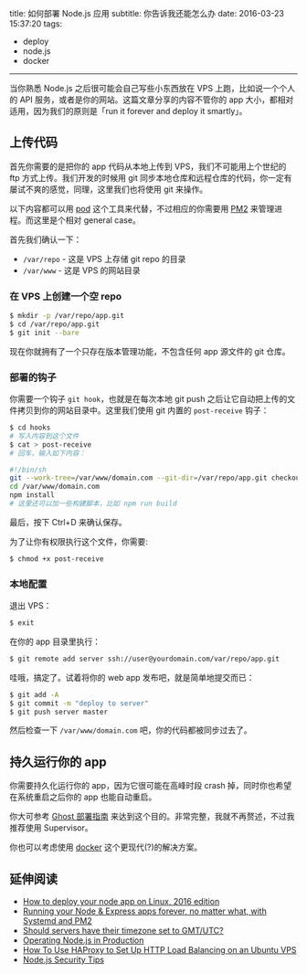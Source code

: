 title: 如何部署 Node.js 应用
subtitle: 你告诉我还能怎么办
date: 2016-03-23 15:37:20
tags:
  - deploy
  - node.js
  - docker
---

当你熟悉 Node.js 之后很可能会自己写些小东西放在 VPS 上跑，比如说一个个人的 API 服务，或者是你的网站。这篇文章分享的内容不管你的 app 大小，都相对适用，因为我们的原则是「run it forever and deploy it smartly」。


## <span>上传代码</span>

首先你需要的是把你的 app 代码从本地上传到 VPS，我们不可能用上个世纪的 ftp 方式上传。我们开发的时候用 git 同步本地仓库和远程仓库的代码，你一定有屡试不爽的感觉，同理，这里我们也将使用 git 来操作。

以下内容都可以用 [pod](https://github.com/yyx990803/pod) 这个工具来代替，不过相应的你需要用 [PM2](https://github.com/Unitech/pm2) 来管理进程。而这里是个相对 general case。

首先我们确认一下：

- `/var/repo` - 这是 VPS 上存储 git repo 的目录
- `/var/www` - 这是 VPS 的网站目录

### 在 VPS 上创建一个空 repo

```bash
$ mkdir -p /var/repo/app.git
$ cd /var/repo/app.git
$ git init --bare
```

现在你就拥有了一个只存在版本管理功能，不包含任何 app 源文件的 git 仓库。

### 部署的钩子

你需要一个钩子 `git hook`，也就是在每次本地 git push 之后让它自动把上传的文件拷贝到你的网站目录中。这里我们使用 git 内置的 `post-receive` 钩子：

```bash
$ cd hooks
# 写入内容到这个文件
$ cat > post-receive
# 回车，输入如下内容：
```

```bash
#!/bin/sh
git --work-tree=/var/www/domain.com --git-dir=/var/repo/app.git checkout -f
cd /var/www/domain.com
npm install
# 这里还可以加一些构建脚本，比如 npm run build
```

最后，按下 Ctrl+D 来确认保存。

为了让你有权限执行这个文件，你需要:

```bash
$ chmod +x post-receive
```

### 本地配置

退出 VPS：

```bash
$ exit
```

在你的 app 目录里执行：

```bash
$ git remote add server ssh://user@yourdomain.com/var/repo/app.git
```

哇哦，搞定了。试着将你的 web app 发布吧，就是简单地提交而已：

```bash
$ git add -A
$ git commit -m "deploy to server"
$ git push server master
```

然后检查一下 `/var/www/domain.com` 吧，你的代码都被同步过去了。

## <span>持久运行你的 app</span>

你需要持久化运行你的 app，因为它很可能在高峰时段 crash 掉，同时你也希望在系统重启之后你的 app 也能自动重启。

你大可参考 [Ghost 部署指南](http://support.ghost.org/deploying-ghost/#making-ghost-run-forever) 来达到这个目的。非常完整，我就不再赘述，不过我推荐使用 Supervisor。

你也可以考虑使用 [docker](https://nodejs.org/en/docs/guides/nodejs-docker-webapp/) 这个更现代(?)的解决方案。

## <span>延伸阅读</span>

- [How to deploy your node app on Linux, 2016 edition](https://certsimple.com/blog/deploy-node-on-linux)
- [Running your Node & Express apps forever, no matter what, with Systemd and PM2](https://www.terlici.com/2015/06/20/running-node-forever.html)
- [Should servers have their timezone set to GMT/UTC?](http://serverfault.com/questions/191331/should-servers-have-their-timezone-set-to-gmt-utc)
- [Operating Node.js in Production](https://blog.risingstack.com/operating-node-in-production/)
- [How To Use HAProxy to Set Up HTTP Load Balancing on an Ubuntu VPS](https://www.digitalocean.com/community/tutorials/how-to-use-haproxy-to-set-up-http-load-balancing-on-an-ubuntu-vps)
- [Node.js Security Tips](https://blog.risingstack.com/node-js-security-tips/)
